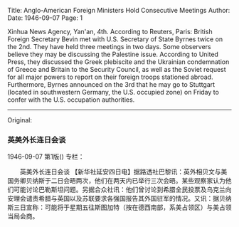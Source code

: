 Title: Anglo-American Foreign Ministers Hold Consecutive Meetings
Author: 
Date: 1946-09-07
Page: 1

Xinhua News Agency, Yan'an, 4th. According to Reuters, Paris: British Foreign Secretary Bevin met with U.S. Secretary of State Byrnes twice on the 2nd. They have held three meetings in two days. Some observers believe they may be discussing the Palestine issue. According to United Press, they discussed the Greek plebiscite and the Ukrainian condemnation of Greece and Britain to the Security Council, as well as the Soviet request for all major powers to report on their foreign troops stationed abroad. Furthermore, Byrnes announced on the 3rd that he may go to Stuttgart (located in southwestern Germany, the U.S. occupied zone) on Friday to confer with the U.S. occupation authorities.



<hr /> 

Original: 


### 英美外长连日会谈

1946-09-07
第1版()
专栏：

　　英美外长连日会谈
    【新华社延安四日电】据路透社巴黎讯：英外相贝文与美国务卿贝纳斯于二日会晤两次，他们在两天内已举行三次会晤。某些观察家认为他们可能讨论巴勒斯坦问题。另据合众社讯：他们曾讨论到希腊全民投票及乌克兰向安理会谴责希腊与英国以及苏联要求各强国报告其外国驻军的情况。又讯：据贝纳斯三日宣称：可能将于星期五往斯图加特（按在德西南部，系美占领区）与美占领当局会商。
